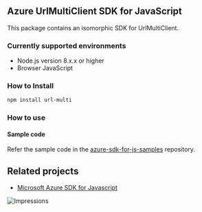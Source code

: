 ## Azure UrlMultiClient SDK for JavaScript

This package contains an isomorphic SDK for UrlMultiClient.

### Currently supported environments

- Node.js version 8.x.x or higher
- Browser JavaScript

### How to Install

```bash
npm install url-multi
```

### How to use

#### Sample code

Refer the sample code in the [azure-sdk-for-js-samples](https://github.com/Azure/azure-sdk-for-js-samples) repository.

## Related projects

- [Microsoft Azure SDK for Javascript](https://github.com/Azure/azure-sdk-for-js)


![Impressions](https://azure-sdk-impressions.azurewebsites.net/api/impressions/azure-sdk-for-js%2Fsdk%2Fcdn%2Farm-cdn%2FREADME.png)